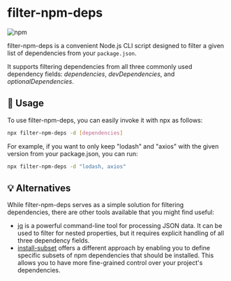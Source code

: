 # filter-npm-deps
![npm](https://img.shields.io/npm/v/filter-npm-deps?style=flat-square)

filter-npm-deps is a convenient Node.js CLI script designed to filter a given list of dependencies from your `package.json`.

It supports filtering dependencies from all three commonly used dependency fields: *dependencies*, *devDependencies*, and *optionalDependencies*.

## 🚀 Usage

To use filter-npm-deps, you can easily invoke it with npx as follows:

```bash
npx filter-npm-deps -d [dependencies]
```

For example, if you want to only keep "lodash" and "axios" with the given version from your package.json, you can run:

```bash
npx filter-npm-deps -d "lodash, axios"
```


## 💡 Alternatives

While filter-npm-deps serves as a simple solution for filtering dependencies, there are other tools available that you might find useful:

- [jq](https://jqlang.github.io/jq/manual/) is a powerful command-line tool for processing JSON data. It can be used to filter for nested properties, but it requires explicit handling of all three dependency fields.
- [install-subset](https://github.com/tabrindle/install-subset) offers a different approach by enabling you to define specific subsets of npm dependencies that should be installed. This allows you to have more fine-grained control over your project's dependencies.
